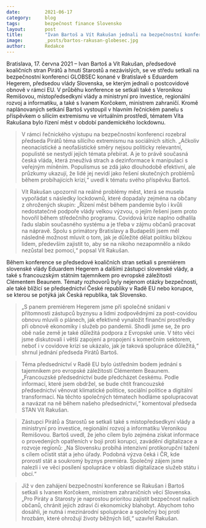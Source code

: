 ```yaml
---
date:         2021-06-17
category:     blog
tags:         bezpečnost finance Slovensko
layout:       post
title:        "Ivan Bartoš a Vít Rakušan jednali na bezpečnostní konferenci se slovenským premiérem Hegerem o postcovidové obnově ekonomiky, při vystoupení v panelu Bartoš varoval před sílícím extremismem"
image:        _posts/bartos-rakusan-globesec.jpg
author:       Redakce
---
```



 

Bratislava, 17. června 2021 – Ivan Bartoš a Vít Rakušan, předsedové koaličních stran Pirátů a hnutí Starostů a nezávislých, se ve středu setkali na bezpečnostní konferenci GLOBSEC konané v Bratislavě s Eduardem Hegerem, předsedou vlády Slovenska, se kterým jednali o postcovidové obnově v rámci EU. V průběhu konference se setkali také s Veronikou Remišovou, místopředsedkyní vlády a ministryní pro investice, regionální rozvoj a informatiku, a také s Ivanem Korčokem, ministrem zahraničí. Kromě naplánovaných setkání Bartoš vystoupil v hlavním řečnickém panelu s příspěvkem o sílícím extremismu ve virtuálním prostředí, tématem Víta Rakušana bylo řízení měst v období pandemického lockdownu.

> V rámci řečnického výstupu na bezpečnostní konferenci rozebral předseda Pirátů téma sílícího extremismu na sociálních sítích. „Ačkoliv neonacistické a neofašistické směry nejsou politicky relevantní, populisté se nestydí jejich témata přebírat. A je to právě současná česká vláda, která zneužívá strach a dezinformace k manipulaci s veřejným míněním. Populismus se zdá jako dlouhodobě efektivní, ale průzkumy ukazují, že lidé jej nevidí jako řešení skutečných problémů během probíhajících krizí,“ uvedl k tématu svého příspěvku Bartoš.

> Vít Rakušan upozornil na reálné problémy měst, která se musela vypořádat s následky lockdownů, které dopadaly zejména na občany z ohrožených skupin: „Řízení měst během pandemie bylo i kvůli nedostatečné podpoře vlády velkou výzvou, o jejím řešení jsem proto hovořil během středečního programu. Covidová krize naplno odhalila řadu slabin současného systému a je třeba v zájmu občanů pracovat na nápravě. Spolu s primátory Bratislavy a Budapešti jsem měl následně možnost mluvit o tom, jak je důležité dělat politiku blízkou lidem, především zajistit to, aby se na nikoho nezapomnělo a nikdo nezůstal bez pomoci,“ popsal Vít Rakušan.

Během konference se předsedové koaličních stran setkali s premiérem slovenské vlády Eduardem Hegerem a dalšími zástupci slovenské vlády, a také s francouzským státním tajemníkem pro evropské záležitosti Clémentem Beaunem. Tématy rozhovorů byly nejenom otázky bezpečnosti, ale také blížící se předsednictví České republiky v Radě EU nebo korupce, se kterou se potýká jak Česká republika, tak Slovensko.

> „S panem premiérem Hegerem jsme při společné snídani v přítomnosti zástupců byznysu a lidmi zodpovědnými za post-covidou obnovu mluvili o plánech, jak efektivně vynaložit finanční prostředky při obnově ekonomiky i služeb po pandemii. Shodli jsme se, že pro obě naše země je také důležitá podpora z Evropské unie. V této věci jsme diskutovali i větší zapojení a propojení s komerčním sektorem, neboť i v covidove krizi se ukázalo, jak je taková spolupráce důležitá,“ shrnul jednání předseda Pirátů Bartoš.
 
> Téma předsednictví v Radě EU bylo ústředním bodem jednání s tajemníkem pro evropské záležitosti Clémentem Beaunem. „Francouzské předsednictví bude předcházet českému. Podle informací, které jsem obdržel, se bude chtít francouzské předsednictví věnovat klimatické politice, sociální politice a digitální transformaci. Na těchto společných tématech hodláme spolupracovat a navázat na ně během našeho předsednictví,“ komentoval předseda STAN Vít Rakušan.

> Zástupci Pirátů a Starostů se setkali také s místopředsedkyní vlády a ministryní pro investice, regionální rozvoj a informatiku Veronikou Remišovou. Bartoš uvedl, že jeho cílem bylo zejména získat informace o provedených opatřeních v boji proti korupci, zavádění digitalizace a rozvoje regionů: „Na Slovensku probíhá intenzivní protikorupční tažení s cílem očistit stát a jeho úřady. Podobná výzva čeká i ČR, kde prorostl stát a soukromý byznys premiéra. Společný zájem jsme nalezli i ve věci posílení spolupráce v oblasti digitalizace služeb státu i obcí.“

> Již v den zahájení bezpečnostní konference se Rakušan i Bartoš setkali s Ivanem Korčokem, ministrem zahraničních věcí Slovenska. „Pro Piráty a Starosty je naprostou prioritou zajistit bezpečnost našich občanů, chránit jejich zdraví či ekonomický blahobyt. Abychom toho dosáhli, je nutná i mezinárodní spolupráce a společný boj proti hrozbám, které ohrožují životy běžných lidí,“ uzavřel Rakušan.
